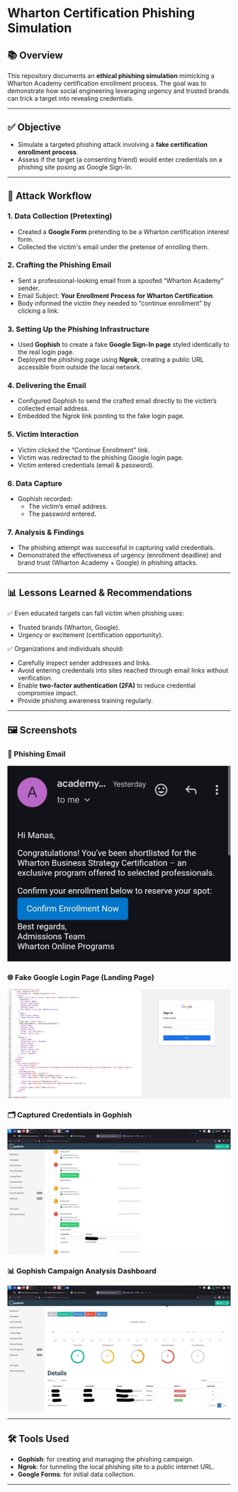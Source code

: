 # Wharton Certification Phishing Simulation

## 📚 Overview

This repository documents an **ethical phishing simulation** mimicking a Wharton Academy certification enrollment process. The goal was to demonstrate how social engineering leveraging urgency and trusted brands can trick a target into revealing credentials.

---

## ✅ Objective

- Simulate a targeted phishing attack involving a **fake certification enrollment process**.
- Assess if the target (a consenting friend) would enter credentials on a phishing site posing as Google Sign-In.

---

## 🔎 Attack Workflow

### 1. Data Collection (Pretexting)
- Created a **Google Form** pretending to be a Wharton certification interest form.
- Collected the victim's email under the pretense of enrolling them.

### 2. Crafting the Phishing Email
- Sent a professional-looking email from a spoofed “Wharton Academy” sender.
- Email Subject: **Your Enrollment Process for Wharton Certification**.
- Body informed the victim they needed to “continue enrollment” by clicking a link.

### 3. Setting Up the Phishing Infrastructure
- Used **Gophish** to create a fake **Google Sign-In page** styled identically to the real login page.
- Deployed the phishing page using **Ngrok**, creating a public URL accessible from outside the local network.

### 4. Delivering the Email
- Configured Gophish to send the crafted email directly to the victim’s collected email address.
- Embedded the Ngrok link pointing to the fake login page.

### 5. Victim Interaction
- Victim clicked the “Continue Enrollment” link.
- Victim was redirected to the phishing Google login page.
- Victim entered credentials (email & password).

### 6. Data Capture
- Gophish recorded:
  - The victim’s email address.
  - The password entered.

### 7. Analysis & Findings
- The phishing attempt was successful in capturing valid credentials.
- Demonstrated the effectiveness of urgency (enrollment deadline) and brand trust (Wharton Academy + Google) in phishing attacks.

---

## 📊 Lessons Learned & Recommendations

✅ Even educated targets can fall victim when phishing uses:
- Trusted brands (Wharton, Google).
- Urgency or excitement (certification opportunity).

✅ Organizations and individuals should:
- Carefully inspect sender addresses and links.
- Avoid entering credentials into sites reached through email links without verification.
- Enable **two-factor authentication (2FA)** to reduce credential compromise impact.
- Provide phishing awareness training regularly.

---

## 🖼️ Screenshots

### 📧 Phishing Email
![Phishing Email](https://github.com/CyberClarity/Wharton-Phishing-Simulation/raw/main/mail.jpeg)

### 🌐 Fake Google Login Page (Landing Page)
![Fake Google Login](https://github.com/CyberClarity/Wharton-Phishing-Simulation/raw/main/landing.jpeg)

### 🗂️ Captured Credentials in Gophish
![Captured Credentials](https://github.com/CyberClarity/Wharton-Phishing-Simulation/raw/main/credcap.jpeg)

### 📊 Gophish Campaign Analysis Dashboard
![Gophish Analysis](https://github.com/CyberClarity/Wharton-Phishing-Simulation/raw/main/analysis.jpeg)

---

## 🛠️ Tools Used

- **Gophish**: for creating and managing the phishing campaign.
- **Ngrok**: for tunneling the local phishing site to a public internet URL.
- **Google Forms**: for initial data collection.

---



